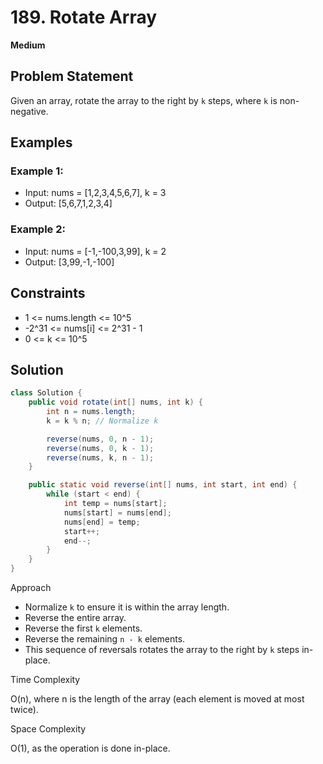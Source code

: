 # 189. Rotate Array
**Medium**

## Problem Statement
Given an array, rotate the array to the right by `k` steps, where `k` is non-negative.

## Examples
### Example 1:
- Input: nums = [1,2,3,4,5,6,7], k = 3
- Output: [5,6,7,1,2,3,4]

### Example 2:
- Input: nums = [-1,-100,3,99], k = 2
- Output: [3,99,-1,-100]

## Constraints
- 1 <= nums.length <= 10^5
- -2^31 <= nums[i] <= 2^31 - 1
- 0 <= k <= 10^5

## Solution
```java
class Solution {
	public void rotate(int[] nums, int k) {
		int n = nums.length;
		k = k % n; // Normalize k

		reverse(nums, 0, n - 1);
		reverse(nums, 0, k - 1);
		reverse(nums, k, n - 1);
	}

	public static void reverse(int[] nums, int start, int end) {
		while (start < end) {
			int temp = nums[start];
			nums[start] = nums[end];
			nums[end] = temp;
			start++;
			end--;
		}
	}
}
```

Approach

- Normalize `k` to ensure it is within the array length.
- Reverse the entire array.
- Reverse the first `k` elements.
- Reverse the remaining `n - k` elements.
- This sequence of reversals rotates the array to the right by `k` steps in-place.

Time Complexity

O(n), where n is the length of the array (each element is moved at most twice).

Space Complexity

O(1), as the operation is done in-place.
